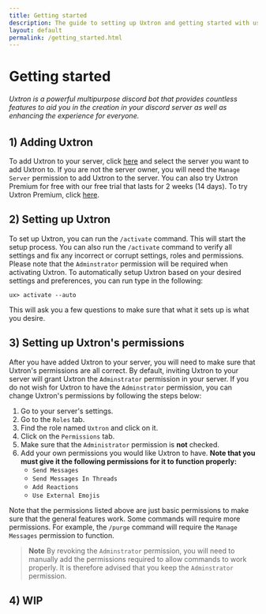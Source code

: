 ```yaml
---
title: Getting started
description: The guide to setting up Uxtron and getting started with using its features and commands.
layout: default
permalink: /getting_started.html
---
```


# Getting started
###### Uxtron is a powerful multipurpose discord bot that provides countless features to aid you in the creation in your discord server as well as enhancing the experience for everyone.
## 1) Adding Uxtron
To add Uxtron to your server, click [here](https://discord.com/api/oauth2/authorize?client_id=882000000000000000&permissions=8&scope=bot%20applications.commands) and select the server you want to add Uxtron to. If you are not the server owner, you will need the `Manage Server` permission to add Uxtron to the server. You can also try Uxtron Premium for free with our free trial that lasts for 2 weeks (14 days). To try Uxtron Premium, click [here](https://discord.com/api/oauth2/authorize?client_id=882000000000000000&permissions=8&scope=bot%20applications.commands&guild_id=882000000000000000&disable_guild_select=true).
## 2) Setting up Uxtron
To set up Uxtron, you can run the `/activate` command. This will start the setup process. You can also run the `/activate` command to verify all settings and fix any incorrect or corrupt settings, roles and permissions. Please note that the `Adminstrator` permission will be required when activating Uxtron. To automatically setup Uxtron based on your desired settings and preferences, you can run type in the following:
```text
ux> activate --auto 
```
This will ask you a few questions to make sure that what it sets up is what you desire.
## 3) Setting up Uxtron's permissions
After you have added Uxtron to your server, you will need to make sure that Uxtron's permissions are all correct. By default, inviting Uxtron to your server will grant Uxtron the `Adminstrator` permission in your server. If you do not wish for Uxtron to have the `Adminstrator` permission, you can change Uxtron's permissions by following the steps below:
1. Go to your server's settings.
2. Go to the `Roles` tab.
3. Find the role named `Uxtron` and click on it.
4. Click on the `Permissions` tab.
5. Make sure that the `Administrator` permission is **not** checked.
6. Add your own permissions you would like Uxtron to have. **Note that you must give it the following permissions for it to function properly:**
   - `Send Messages`
   - `Send Messages In Threads`
   - `Add Reactions`
   - `Use External Emojis`
   
Note that the permissions listed above are just basic permissions to make sure that the general features work. Some commands will require more permissions. For example, the `/purge` command will require the `Manage Messages` permission to function.

> **Note**
> By revoking the `Adminstrator` permission, you will need to manually add the permissions required to allow commands to work properly. It is therefore advised that you keep the `Adminstrator` permission.

## 4) WIP